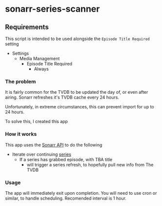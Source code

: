# sonarr-series-scanner

## Requirements

This script is intended to be used alongside the `Episode Title Required` setting

* Settings
  * Media Management
    * Episode Title Required
      * Always

### The problem

It is fairly common for the TVDB to be updated the day of, or even after airing. Sonarr refreshes it's TVDB cache every 24 hours.

Unfortunately, in extreme circumstances, this can prevent import for up to 24 hours.

To solve this, I created this app

### How it works

This app uses the [Sonarr API](https://sonarr.tv/docs/api/) to do the following

* Iterate over continuing [series](https://sonarr.tv/docs/api/#/Series/get_api_v3_series)
  * If a series has grabbed episode, with TBA title
    * will trigger a series refresh, to hopefully pull new info from The TVDB

### Usage

The app will immediately exit upon completion. You will need to use cron or similar, to handle scheduling. Recomended interval is 1 hour.